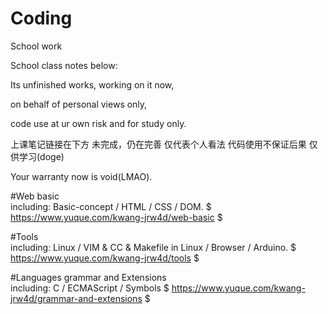 # Coding
School work 

School class notes below: 

Its unfinished works, working on it now, 

on behalf of personal views only, 

code use at ur own risk and for study only.

上课笔记链接在下方
未完成，仍在完善
仅代表个人看法
代码使用不保证后果
仅供学习(doge)

Your warranty now is void(LMAO).

#Web basic         
including: Basic-concept / HTML / CSS / DOM.
$ https://www.yuque.com/kwang-jrw4d/web-basic $


#Tools       
including: Linux / VIM & CC & Makefile in Linux / Browser / Arduino.
$ https://www.yuque.com/kwang-jrw4d/tools $

#Languages grammar and Extensions        
including: C / ECMAScript / Symbols
$ https://www.yuque.com/kwang-jrw4d/grammar-and-extensions $
 
